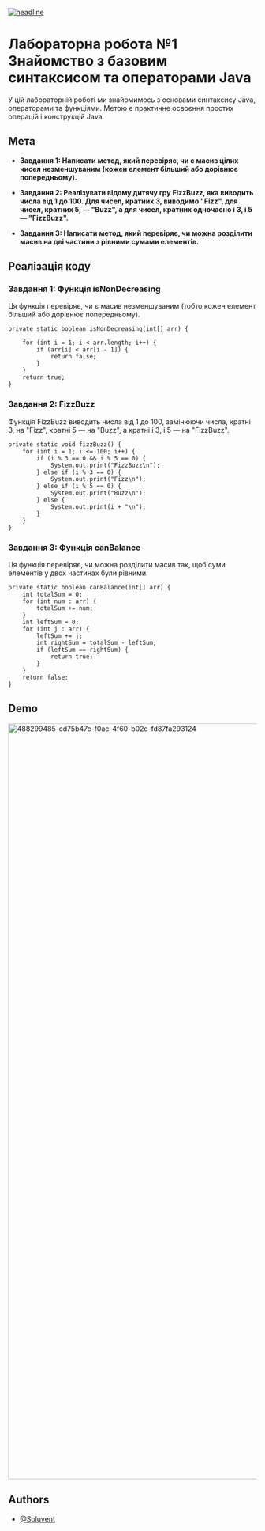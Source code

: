 [![headline](https://img.shields.io/badge/java%20-project-brightgreen.svg?style=flat-square)](https://github.com/Soluvent/Task_1-FizzBuzz)
# Лабораторна робота №1  Знайомство з базовим синтаксисом та операторами Java
У цій лабораторній роботі ми знайомимось з основами синтаксису Java, операторами та функціями. Метою є практичне освоєння простих операцій і конструкцій Java.


## Мета

- **Завдання 1: Написати метод, який перевіряє, чи є масив цілих чисел незменшуваним (кожен елемент більший або дорівнює попередньому).**

- **Завдання 2: Реалізувати відому дитячу гру FizzBuzz, яка виводить числа від 1 до 100. Для чисел, кратних 3, виводимо "Fizz", для чисел, кратних 5, — "Buzz", а для чисел, кратних одночасно і 3, і 5 — "FizzBuzz".**

- **Завдання 3: Написати метод, який перевіряє, чи можна розділити масив на дві частини з рівними сумами елементів.**
## Реалізація коду

### Завдання 1: Функція isNonDecreasing

Ця функція перевіряє, чи є масив незменшуваним (тобто кожен елемент більший або дорівнює попередньому).

```
private static boolean isNonDecreasing(int[] arr) { 
    
    for (int i = 1; i < arr.length; i++) {
        if (arr[i] < arr[i - 1]) {
            return false;
        }
    }
    return true;
}
```
### Завдання 2: FizzBuzz

Функція FizzBuzz виводить числа від 1 до 100, замінюючи числа, кратні 3, на "Fizz", кратні 5 — на "Buzz", а кратні і 3, і 5 — на "FizzBuzz".

```
private static void fizzBuzz() {
    for (int i = 1; i <= 100; i++) {
        if (i % 3 == 0 && i % 5 == 0) {
            System.out.print("FizzBuzz\n");
        } else if (i % 3 == 0) {
            System.out.print("Fizz\n");
        } else if (i % 5 == 0) {
            System.out.print("Buzz\n");
        } else {
            System.out.print(i + "\n");
        }
    }
}
```
### Завдання 3: Функція canBalance

Ця функція перевіряє, чи можна розділити масив так, щоб суми елементів у двох частинах були рівними.

```
private static boolean canBalance(int[] arr) {
    int totalSum = 0;
    for (int num : arr) {
        totalSum += num;
    }
    int leftSum = 0;
    for (int j : arr) {
        leftSum += j;
        int rightSum = totalSum - leftSum;
        if (leftSum == rightSum) {
            return true;
        }
    }
    return false;
}
```
## Demo

<img width="2560" height="1528" alt="488299485-cd75b47c-f0ac-4f60-b02e-fd87fa293124" src="https://github.com/user-attachments/assets/8e140f48-af08-46fd-b2c9-fe0257706a01" />

## Authors

- [@Soluvent](https://github.com/Soluvent)

